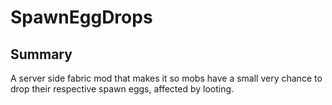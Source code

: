 # SpawnEggDrops
## Summary
A server side fabric mod that makes it so mobs have a small very chance to drop their respective spawn eggs, affected by looting.
